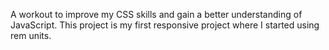 A workout to improve my CSS skills and gain a better understanding of JavaScript. This project is my first responsive project where I started using rem units.
